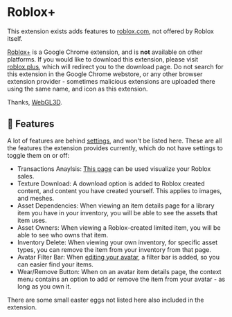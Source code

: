 # Roblox+

This extension exists adds features to [roblox.com](https://www.roblox.com), not offered by Roblox itself.

[Roblox+](https://chrome.google.com/webstore/detail/roblox%20/jfbnmfgkohlfclfnplnlenbalpppohkm) is a Google Chrome extension, and is **not** available on other platforms. If you would like to download this extension, please visit [roblox.plus](https://roblox.plus), which will redirect you to the download page. Do not search for this extension in the Google Chrome webstore, or any other browser extension provider - sometimes malicious extensions are uploaded there using the same name, and icon as this extension.

Thanks, [WebGL3D](https://www.roblox.com/users/48103520/profile).

## :scroll: Features

A lot of features are behind [settings](https://roblox.plus/settings), and won't be listed here. These are all the features the extension provides currently, which do not have settings to toggle them on or off:

- Transactions Anaylsis: [This page](https://roblox.plus/transactions) can be used visualize your Roblox sales.
- Texture Download: A download option is added to Roblox created content, and content you have created yourself. This applies to images, and meshes.
- Asset Dependencies: When viewing an item details page for a library item you have in your inventory, you will be able to see the assets that item uses.
- Asset Owners: When viewing a Roblox-created limited item, you will be able to see who owns that item.
- Inventory Delete: When viewing your own inventory, for specific asset types, you can remove the item from your inventory from that page.
- Avatar Filter Bar: When [editing your avatar](https://www.roblox.com/my/avatar), a filter bar is added, so you can easier find your items.
- Wear/Remove Button: When on an avatar item details page, the context menu contains an option to add or remove the item from your avatar - as long as you own it.

There are some small easter eggs not listed here also included in the extension.
